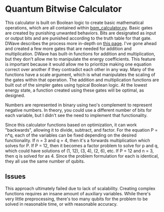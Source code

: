 # Quantum Bitwise Calculator

This calculator is built on Boolean logic to create basic mathematical operations, which are all contained within [bqm_calculator.py](bqm_calculator.py). Basic gates are created by punishing unwanted behaviors. Bits are designated as input or output bits and are punished according to the truth table for that gate. DWave describes the process more in-depth on [this page](https://docs.ocean.dwavesys.com/en/stable/examples/and.html). I've gone ahead and created a few more gates that are needed for addition and multiplication. DWave has built-in functions for addition and multiplication, but they don't allow me to manipulate the energy coefficients. This feature is important because it would allow me to prioritize making one equation correct over another if they contradict each other in any way. Many of the functions have a scale argument, which is what manipulates the scaling of the gates within that operation. The addition and multiplication functions are built out of the simpler gates using typical Boolean logic. At the lowest energy state, a function created using these gates will be optimal, as designed. 

Numbers are represented in binary using two's complement to represent negative numbers. In theory, you could use a different number of bits for each variable, but I didn't see the need to implement that functionality. 

Since this calculator functions based on optimization, it can work "backwards", allowing it to divide, subtract, and factor. For the equation P = n*q, each of the variables can be fixed depending on the desired functionality. If n = 3 and q = 4, then it's a forwards multiplication which solves for P. If P = 12, then it becomes a factor problem to solve for p and q, which could have solutions of (1, 12), (3, 4), (2, 6), etc. If P = 12 and n = 3, then q is solved for as 4. Since the problem formulation for each is identical, they all use the same number of qubits. 

## Issues

This approach ultimately failed due to lack of scalability. Creating complex functions requires an insane amount of auxiliary variables. While there's very little preprocessing, there's too many qubits for the problem to be solved in reasonable time, or with reasonable accuracy. 
